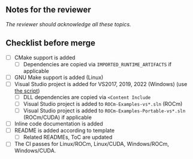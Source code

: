 ## Notes for the reviewer
_The reviewer should acknowledge all these topics._
<insert notes>

## Checklist before merge
- [ ] CMake support is added
    - [ ] Dependencies are copied via `IMPORTED_RUNTIME_ARTIFACTS` if applicable
- [ ] GNU Make support is added (Linux)
- [ ] Visual Studio project is added for VS2017, 2019, 2022 (Windows) (use [the script](https://projects.streamhpc.com/departments/knowledge/employee-handbook/-/wikis/Projects/AMD/Libraries/examples/Adding-Visual-Studio-Projects-to-new-examples#scripts))
    - [ ] DLL dependencies are copied via `<Content Include`
    - [ ] Visual Studio project is added to `ROCm-Examples-vs*.sln` (ROCm)
    - [ ] Visual Studio project is added to `ROCm-Examples-Portable-vs*.sln` (ROCm/CUDA) if applicable
- [ ] Inline code documentation is added
- [ ] README is added according to template
    - [ ] Related READMEs, ToC are updated
- [ ] The CI passes for Linux/ROCm, Linux/CUDA, Windows/ROCm, Windows/CUDA.

